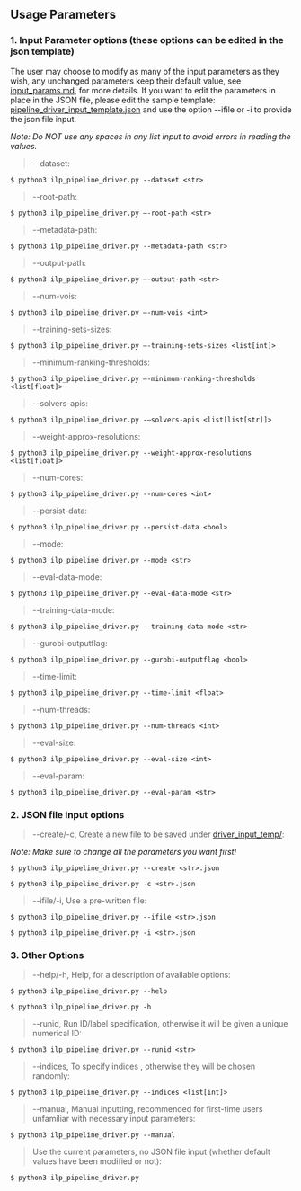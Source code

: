 ## Usage Parameters

### 1. Input Parameter options (these options can be edited in the json template)

The user may choose to modify as many of the input parameters as they wish, any unchanged parameters keep their default value, see [input_params.md](input_params.md), for more details.
If you want to edit the parameters in place in the JSON file, please edit the sample template: [pipeline_driver_input_template.json](../json/pipeline_driver_input_template.json) and use the
option --ifile or -i to provide the json file input.


*Note: Do NOT use any spaces in any list input to avoid errors in reading the values.* 
> --dataset:

    $ python3 ilp_pipeline_driver.py --dataset <str>

> --root-path:

    $ python3 ilp_pipeline_driver.py –-root-path <str>

> --metadata-path:

    $ python3 ilp_pipeline_driver.py --metadata-path <str>

> --output-path: 

    $ python3 ilp_pipeline_driver.py –-output-path <str>

> --num-vois:

    $ python3 ilp_pipeline_driver.py –-num-vois <int>

> --training-sets-sizes: 


    $ python3 ilp_pipeline_driver.py –-training-sets-sizes <list[int]>

> --minimum-ranking-thresholds: 

    $ python3 ilp_pipeline_driver.py –-minimum-ranking-thresholds <list[float]>

> --solvers-apis: 

    $ python3 ilp_pipeline_driver.py -–solvers-apis <list[list[str]]>

>	--weight-approx-resolutions: 

    $ python3 ilp_pipeline_driver.py --weight-approx-resolutions <list[float]>

> --num-cores: 

    $ python3 ilp_pipeline_driver.py --num-cores <int>

> --persist-data: 

    $ python3 ilp_pipeline_driver.py --persist-data <bool>

> --mode: 

    $ python3 ilp_pipeline_driver.py --mode <str>

> --eval-data-mode:

    $ python3 ilp_pipeline_driver.py --eval-data-mode <str>

> --training-data-mode:

    $ python3 ilp_pipeline_driver.py --training-data-mode <str>

> --gurobi-outputflag: 

    $ python3 ilp_pipeline_driver.py --gurobi-outputflag <bool>

> --time-limit: 

    $ python3 ilp_pipeline_driver.py --time-limit <float>

> --num-threads: 

    $ python3 ilp_pipeline_driver.py --num-threads <int>

> --eval-size:

    $ python3 ilp_pipeline_driver.py --eval-size <int>

> --eval-param:
> 
    $ python3 ilp_pipeline_driver.py --eval-param <str>

### 2. JSON file input options

> --create/-c, Create a new file to be saved under [driver_input_temp/](../driver_input_temp/):

*Note: Make sure to change all the parameters you want first!*

    $ python3 ilp_pipeline_driver.py --create <str>.json

    $ python3 ilp_pipeline_driver.py -c <str>.json

> --ifile/-i, Use a pre-written file:

    $ python3 ilp_pipeline_driver.py --ifile <str>.json

    $ python3 ilp_pipeline_driver.py -i <str>.json

### 3. Other Options

> --help/-h, Help, for a description of available options:

    $ python3 ilp_pipeline_driver.py --help

    $ python3 ilp_pipeline_driver.py -h

> --runid, Run ID/label specification, otherwise it will be given a unique numerical ID:

    $ python3 ilp_pipeline_driver.py --runid <str>

> --indices, To specify indices , otherwise they will be chosen randomly:

    $ python3 ilp_pipeline_driver.py --indices <list[int]>

> --manual, Manual inputting, recommended for first-time users unfamiliar with necessary input parameters:

    $ python3 ilp_pipeline_driver.py --manual

> Use the current parameters, no JSON file input (whether default values have been modified or not):

    $ python3 ilp_pipeline_driver.py 
